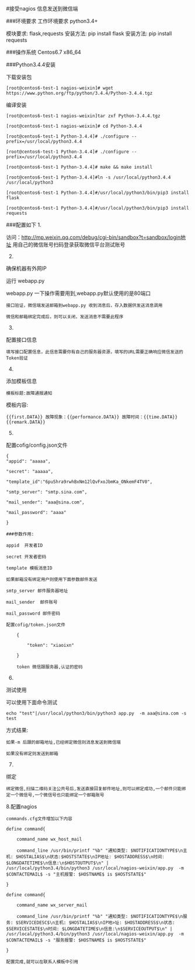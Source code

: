#接受nagios 信息发送到微信端

###环境要求
工作环境要求 python3.4+

模块要求: flask,requests
安装方法: pip install flask
安装方法: pip install requests

###操作系统 Centos6.7 x86_64


###Python3.4.4安装
>

>
下载安装包
>
    [root@centos6-test-1 nagios-weixin]# wget https://www.python.org/ftp/python/3.4.4/Python-3.4.4.tgz
>
编译安装
>
    [root@centos6-test-1 nagios-weixin]tar zxf Python-3.4.4.tgz
>
    [root@centos6-test-1 nagios-weixin]# cd Python-3.4.4
>
    [root@centos6-test-1 Python-3.4.4]# ./configure --prefix=/usr/local/python3.4.4
>
    [root@centos6-test-1 Python-3.4.4]# ./configure --prefix=/usr/local/python3.4.4
>
    [root@centos6-test-1 Python-3.4.4]# make && make install
>
    [root@centos6-test-1 Python-3.4.4]#ln -s /usr/local/python3.4.4 /usr/local/python3
>
    [root@centos6-test-1 Python-3.4.4]#/usr/local/python3/bin/pip3 install flask
>
    [root@centos6-test-1 Python-3.4.4]#/usr/local/python3/bin/pip3 install requests
>
###配置如下
1.
>
访问：http://mp.weixin.qq.com/debug/cgi-bin/sandbox?t=sandbox/login地址
用自己的微信账号扫码登录获取微信平台测试账号

2.
>
确保机器有外网IP
>
运行 webapp.py
>
webapp.py 一下操作需要用到,webapp.py默认使用的是80端口
>
	接口验证，微信端发送邮箱到webapp.py 收到消息后，存入数据供发送消息调用
>
	微信和邮箱绑定完成后，则可以关闭，发送消息不需要此程序
>
>
3.
>
配置接口信息
>
    填写接口配置信息，此信息需要你有自己的服务器资源，填写的URL需要正确响应微信发送的Token验证
>
4.
>
添加模板信息
>
    模板标题:故障通报通知
>
模板内容:
>
    {{first.DATA}} 故障现象：{{performance.DATA}} 故障时间：{{time.DATA}} {{remark.DATA}}
>
5.
>
配置cofig/config.json文件
>
    {
    "appid": "aaaaa",
>
    "secret": "aaaaa",
>
    "template_id":"6puShra9rwhBxNm12lQvFxoJbmKa_ONkemF4TV0",
>
    "smtp_server": "smtp.sina.com",
>
    "mail_sender": "aaa@sina.com",
>
    "mail_password": "aaaa"
>
    }
>
    ###参数作用:
>
    appid  开发者ID
>
    secret 开发者密码
>
    template 模板消息ID
>
>
    如果邮箱没有绑定用户则使用下面参数邮件发送
>
    smtp_server 邮件服务器地址
>
    mail_sender  邮件账号
>
    mail_password 邮件密码
>
    配置cofig/token.json文件
>
        {
>
            "token": "xiaoixn"
>
        }
>
        token 微信跟服务器,认证的密码
>

6.
>
测试使用
>
可以使用下面命令测试
>
    echo "test"|/usr/local/python3/bin/python3 app.py  -m aaa@sina.com -s test
>
方式结果:
>
    如果-m 后跟的邮箱地址,已经绑定微信则消息发送到微信端
>
    如果没有绑定则发送到邮箱
>
7.
>
绑定
>
    绑定微信,扫描二维码关注公共号后,发送直接回复邮件地址,则可以绑定成功,一个邮件只能绑定一个微信号,一个微信号也只能绑定一个邮箱账号
>
8.配置nagios
>
    commands.cfg文件增加以下内容
>
    define command{
>
        command_name wx_host_mail
>
        command_line /usr/bin/printf "%b" "通知类型: $NOTIFICATIONTYPE$\n主机: $HOSTALIAS$\n状态:$HOSTSTATE$\nIP地址: $HOSTADDRESS$\n时间: $LONGDATETIME$\n信息:\n$HOSTOUTPUT$\n" | /usr/local/python3.4/bin/python3 /usr/local/nagios-weixin/app.py  -m $CONTACTEMAIL$ -s "主机报警: $HOSTNAME$ is $HOSTSTATE$"
>
    }
>
    define command{
>
        command_name wx_server_mail
>
        command_line /usr/bin/printf "%b" "通知类型: $NOTIFICATIONTYPE$\n服务: $SERVICEDESC$\n主机: $HOSTALIAS$\nIP地>址: $HOSTADDRESS$\n状态: $SERVICESTATE$\n时间: $LONGDATETIME$\n信息:\n$SERVICEOUTPUT$\n" | /usr/local/python3.4/bin/python3 /usr/local/nagios-weixin/app.py  -m $CONTACTEMAIL$ -s "服务报警: $HOSTNAME$ is $HOSTSTATE$"
>
    }
>
    配置完成,就可以在联系人模板中引用
>
